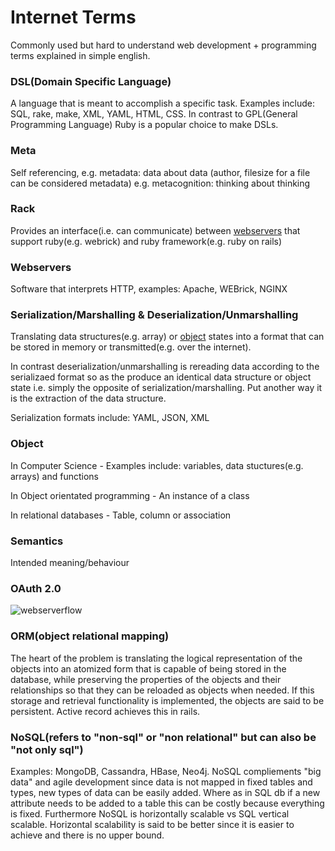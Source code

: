 # Internet Terms

Commonly used but hard to understand web development + programming terms explained in simple english.

### <a name='dsl'></a>DSL(Domain Specific Language) 
A language that is meant to accomplish a specific task. Examples include: SQL, rake, make, XML, YAML, HTML, CSS. In contrast to GPL(General Programming Language)
Ruby is a popular choice to make DSLs.

### <a name='meta'></a>Meta 
Self referencing, e.g. metadata: data about data (author, filesize for a file can be considered metadata)
                  e.g. metacognition: thinking about thinking
                  
### <a name='rack'></a>Rack
Provides an interface(i.e. can communicate) between [webservers](#webservers) that support ruby(e.g. webrick) and ruby framework(e.g. ruby on rails) 

### <a name='webservers'></a>Webservers
Software that interprets HTTP, examples: Apache, WEBrick, NGINX

### <a name='serialization'></a>Serialization/Marshalling & Deserialization/Unmarshalling
Translating data structures(e.g. array) or [object](#object) states into a format that can be stored in memory or transmitted(e.g. over the internet). 

In contrast deserialization/unmarshalling is rereading data according to the serializaed format so as the produce an identical data structure or object state i.e. simply the opposite of serialization/marshalling. Put another way it is the extraction of the data structure.

Serialization formats include: YAML, JSON, XML

### <a name='object'></a>Object
In Computer Science - Examples include: variables, data stuctures(e.g. arrays) and functions 

In Object orientated programming - An instance of a class 

In relational databases - Table, column or association 

### <a name='semantics'></a>Semantics
Intended meaning/behaviour

### <a name='oauth'></a>OAuth 2.0
![webserverflow](http://farm2.staticflickr.com/1681/26295812091_4f233ffa01_b.jpg "webserverflow")

### <a name='ORM'></a>ORM(object relational mapping)
The heart of the problem is translating the logical representation of the objects into an atomized form that is capable of being stored in the database, while preserving the properties of the objects and their relationships so that they can be reloaded as objects when needed. If this storage and retrieval functionality is implemented, the objects are said to be persistent. Active record achieves this in rails. 

### <a name='nosql'></a>NoSQL(refers to "non-sql" or "non relational" but can also be "not only sql")
Examples: MongoDB, Cassandra, HBase, Neo4j. 
NoSQL compliements "big data" and agile development since data is not mapped in fixed tables and types, new types of data can be easily added. Where as in SQL db if a new attribute needs to be added to a table this can be costly because everything is fixed. Furthermore NoSQL is horizontally scalable vs SQL vertical scalable. Horizontal scalability is said to be better since it is easier to achieve and there is no upper bound. 
